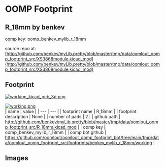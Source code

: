 # OOMP Footprint  
## R_18mm  by benkev  
  
oomp key: oomp_benkev_mylib_r_18mm  
  
source repo at: [http://github.com/benkev/myLib.pretty/blob/master/tmp/data/oomlout_oomp_footprint_src/XS3868module.kicad_mod](http://github.com/benkev/myLib.pretty/blob/master/tmp/data/oomlout_oomp_footprint_src/XS3868module.kicad_mod)  
## Footprint  
  
[![working_kicad_pcb_3d.png](working_kicad_pcb_3d_600.png)](working_kicad_pcb_3d.png)  
  
[![working.png](working_600.png)](working.png)  
| name | value | 
| --- | --- | 
| footprint name | R_18mm | 
| footprint description | None | 
| number of pads | 2 | 
| github path | http://github.com/benkev/myLib.pretty/blob/master/tmp/data/oomlout_oomp_footprint_src/R_18mm.kicad_mod | 
| oomp key | oomp_benkev_mylib_r_18mm | 
| oomp bot github | https://github.com/oomlout/oomlout_oomp_footprint_bot/tree/main/tmp/data/oomlout_oomp_footprint_src/footprints/benkev_mylib_r_18mm/working | 
## Images  
